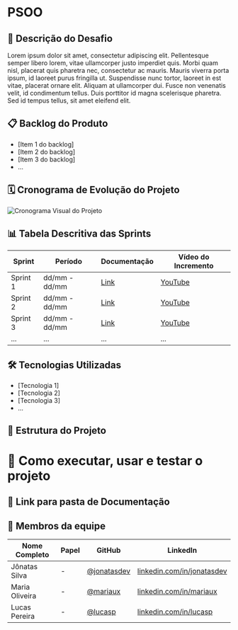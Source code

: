 # PSOO

## 📌 Descrição do Desafio

Lorem ipsum dolor sit amet, consectetur adipiscing elit. Pellentesque semper libero lorem, vitae ullamcorper justo imperdiet quis. Morbi quam nisl, placerat quis pharetra nec, consectetur ac mauris. Mauris viverra porta ipsum, id laoreet purus fringilla ut. Suspendisse nunc tortor, laoreet in est vitae, placerat ornare elit. Aliquam at ullamcorper dui. Fusce non venenatis velit, id condimentum tellus. Duis porttitor id magna scelerisque pharetra. Sed id tempus tellus, sit amet eleifend elit.

## 📋 Backlog do Produto
- [Item 1 do backlog]
- [Item 2 do backlog]
- [Item 3 do backlog]
- ...

## 🗓️ Cronograma de Evolução do Projeto
![Cronograma Visual do Projeto](link-da-imagem-ou-gif-do-cronograma)

## 📊 Tabela Descritiva das Sprints

| Sprint | Período | Documentação | Vídeo do Incremento |
|--------|---------|--------------|----------------------|
| Sprint 1 | dd/mm - dd/mm | [Link](#) | [YouTube](#) |
| Sprint 2 | dd/mm - dd/mm | [Link](#) | [YouTube](#) |
| Sprint 3 | dd/mm - dd/mm | [Link](#) | [YouTube](#) |
| ...     | ...     | ...          | ...                  |

## 🛠️ Tecnologias Utilizadas
- [Tecnologia 1]
- [Tecnologia 2]
- [Tecnologia 3]
- ...

## 🧱 Estrutura do Projeto

# 🚀 Como executar, usar e testar o projeto

## 📂 Link para pasta de Documentação

## 👥 Membros da equipe

| Nome Completo   | Papel                  | GitHub                            | LinkedIn                          |
|-----------------|------------------------|-----------------------------------|-----------------------------------|
| Jônatas Silva   |          -             | [@jonatasdev](https://github.com/jonatasdev) | [linkedin.com/in/jonatasdev](https://linkedin.com/in/jonatasdev) |
| Maria Oliveira  |          -             | [@mariaux](https://github.com/mariaux)     | [linkedin.com/in/mariaux](https://linkedin.com/in/mariaux)     |
| Lucas Pereira   |          -             | [@lucasp](https://github.com/lucasp)       | [linkedin.com/in/lucasp](https://linkedin.com/in/lucasp)       |

